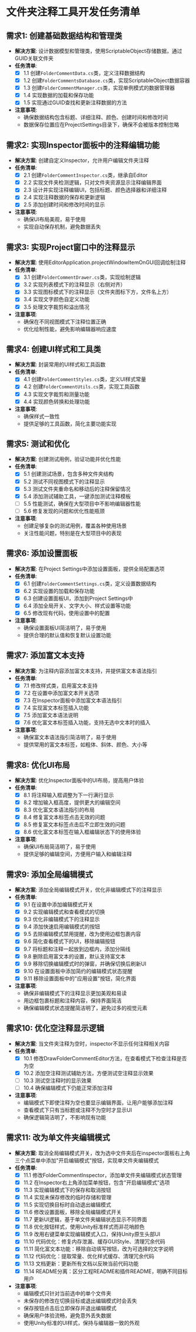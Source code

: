 # 文件夹注释工具开发任务清单

## 需求1: 创建基础数据结构和管理类
- **解决方案**: 设计数据模型和管理类，使用ScriptableObject存储数据，通过GUID关联文件夹
- **任务清单**:
  - [x] 1.1 创建`FolderCommentData.cs`类，定义注释数据结构
  - [x] 1.2 创建`FolderCommentsDatabase.cs`类，实现ScriptableObject数据容器
  - [x] 1.3 创建`FolderCommentManager.cs`类，实现单例模式的数据管理器
  - [x] 1.4 实现数据的加载和保存功能
  - [x] 1.5 实现通过GUID查找和更新注释数据的方法
- **注意事项**:
  - 确保数据结构包含标题、详细注释、颜色、创建时间和修改时间
  - 数据保存位置应在ProjectSettings目录下，确保不会被版本控制忽略

## 需求2: 实现Inspector面板中的注释编辑功能
- **解决方案**: 创建自定义Inspector，允许用户编辑文件夹注释
- **任务清单**:
  - [x] 2.1 创建`FolderCommentInspector.cs`类，继承自Editor
  - [x] 2.2 实现文件夹检测逻辑，只对文件夹资源显示注释编辑界面
  - [x] 2.3 设计并实现注释编辑UI，包括标题、颜色选择器和详细注释
  - [x] 2.4 实现注释数据的保存和更新逻辑
  - [x] 2.5 添加创建时间和修改时间的显示
- **注意事项**:
  - 确保UI布局美观，易于使用
  - 实现自动保存机制，避免数据丢失

## 需求3: 实现Project窗口中的注释显示
- **解决方案**: 使用EditorApplication.projectWindowItemOnGUI回调绘制注释
- **任务清单**:
  - [x] 3.1 创建`FolderCommentDrawer.cs`类，实现绘制逻辑
  - [x] 3.2 实现列表模式下的注释显示（右侧对齐）
  - [x] 3.3 实现图标模式下的注释显示（文件夹图标下方，文件名上方）
  - [x] 3.4 实现文字颜色自定义功能
  - [x] 3.5 处理文字裁剪和溢出情况
- **注意事项**:
  - 确保在不同视图模式下注释位置正确
  - 优化绘制性能，避免影响编辑器响应速度

## 需求4: 创建UI样式和工具类
- **解决方案**: 封装常用的UI样式和工具函数
- **任务清单**:
  - [x] 4.1 创建`FolderCommentStyles.cs`类，定义UI样式常量
  - [x] 4.2 创建`FolderCommentUtils.cs`类，实现工具函数
  - [x] 4.3 实现文字裁剪和测量功能
  - [x] 4.4 实现颜色转换和处理功能
- **注意事项**:
  - 确保样式一致性
  - 提供足够的工具函数，简化主要功能实现

## 需求5: 测试和优化
- **解决方案**: 创建测试用例，验证功能并优化性能
- **任务清单**:
  - [x] 5.1 创建测试场景，包含多种文件夹结构
  - [x] 5.2 测试不同视图模式下的注释显示
  - [x] 5.3 测试文件夹重命名和移动后的注释保留情况
  - [x] 5.4 添加测试辅助工具，一键添加测试注释模板
  - [ ] 5.5 性能测试，确保在大型项目中不影响编辑器性能
  - [ ] 5.6 修复发现的问题和优化性能瓶颈
- **注意事项**:
  - 创建足够复杂的测试用例，覆盖各种使用场景
  - 关注性能问题，特别是在大型项目中的表现

## 需求6: 添加设置面板
- **解决方案**: 在Project Settings中添加设置面板，提供全局配置选项
- **任务清单**:
  - [x] 6.1 创建`FolderCommentSettings.cs`类，定义设置数据结构
  - [x] 6.2 实现设置的加载和保存功能
  - [x] 6.3 创建设置面板UI，添加到Project Settings中
  - [x] 6.4 添加全局开关、文字大小、样式设置等功能
  - [x] 6.5 修改现有代码，使用设置中的配置
- **注意事项**:
  - 确保设置面板UI简洁明了，易于使用
  - 提供合理的默认值和恢复默认设置功能

## 需求7: 添加富文本支持
- **解决方案**: 为注释内容添加富文本支持，并提供富文本语法指引
- **任务清单**:
  - [x] 7.1 修改样式类，启用富文本支持
  - [x] 7.2 在设置中添加富文本开关选项
  - [x] 7.3 在Inspector面板中添加富文本语法指引
  - [x] 7.4 实现富文本标签插入功能
  - [x] 7.5 添加富文本语法说明
  - [x] 7.6 优化富文本标签插入功能，支持无选中文本时的插入
- **注意事项**:
  - 确保富文本语法指引简洁明了，易于使用
  - 提供常用的富文本标签，如粗体、斜体、颜色、大小等

## 需求8: 优化UI布局
- **解决方案**: 优化Inspector面板中的UI布局，提高用户体验
- **任务清单**:
  - [x] 8.1 将注释输入框调整为下一行满行显示
  - [x] 8.2 增加输入框高度，提供更大的编辑空间
  - [x] 8.3 优化富文本语法指引的布局
  - [x] 8.4 修复富文本标签点击无效的问题
  - [x] 8.5 修复富文本标签点击后不立即生效的问题
  - [x] 8.6 优化富文本标签在输入框编辑状态下的使用体验
- **注意事项**:
  - 确保UI布局简洁明了，易于使用
  - 提供足够的编辑空间，方便用户输入和编辑注释

## 需求9: 添加全局编辑模式
- **解决方案**: 添加全局编辑模式开关，优化非编辑模式下的注释显示
- **任务清单**:
  - [x] 9.1 在设置中添加编辑模式开关
  - [x] 9.2 实现编辑模式和查看模式的切换
  - [x] 9.3 优化非编辑模式下的注释显示
  - [x] 9.4 添加快速启用编辑模式的按钮
  - [x] 9.5 去除编辑模式禁用提醒，改为使用边框包裹内容
  - [x] 9.6 简化查看模式下的UI，移除编辑按钮
  - [x] 9.7 将标题和注释一起放到边框内，添加分隔线
  - [x] 9.8 删除启用富文本的设置，默认支持富文本
  - [x] 9.9 移除切换编辑模式时的弹窗，并确保切换后刷新UI
  - [x] 9.10 在设置面板中添加简约的编辑模式状态提醒
  - [x] 9.11 移除设置面板中的"应用设置"按钮，简化界面
- **注意事项**:
  - 确保非编辑模式下的注释显示更加美观和易读
  - 用边框包裹标题和注释内容，保持界面简洁
  - 确保编辑模式状态提醒简洁明了，避免过多的视觉元素

## 需求10: 优化空注释显示逻辑
- **解决方案**: 当文件夹注释为空时，inspector不显示任何注释相关内容
- **任务清单**:
  - [x] 10.1 修改DrawFolderCommentEditor方法，在查看模式下检查注释是否为空
  - [x] 10.2 添加空注释测试辅助方法，方便测试空注释显示效果
  - [ ] 10.3 测试空注释时的显示效果
  - [ ] 10.4 确保编辑模式下仍能正常添加注释
- **注意事项**:
  - 编辑模式下即使注释为空也要显示编辑界面，让用户能够添加注释
  - 查看模式下只有当标题或注释不为空时才显示UI
  - 确保逻辑简洁明了，不影响现有功能

## 需求11: 改为单文件夹编辑模式
- **解决方案**: 取消全局编辑模式开关，改为选中文件夹后在inspector面板右上角三个点菜单中添加"开启编辑模式"按钮，实现单文件夹编辑模式
- **任务清单**:
  - [x] 11.1 修改FolderCommentInspector，添加单文件夹编辑模式状态管理
  - [x] 11.2 在Inspector右上角添加菜单按钮，包含"开启编辑模式"选项
  - [x] 11.3 实现编辑模式下的保存和取消按钮
  - [x] 11.4 实现未保存修改的临时存储和管理
  - [x] 11.5 实现切换目标时自动退出编辑模式
  - [x] 11.6 修改设置面板，移除全局编辑模式开关
  - [x] 11.7 更新UI逻辑，基于单文件夹编辑状态显示不同界面
  - [x] 11.8 优化按钮样式，使用Unity标准样式而非花哨颜色
  - [x] 11.9 改用右键菜单实现编辑模式入口，保持Unity原生头部UI
  - [x] 11.10 代码优化：修复内存泄漏、缓存GUIStyle、清理冗余代码
  - [x] 11.11 简化富文本功能：移除自动填写按钮，改为可选择的文字说明
  - [x] 11.12 代码优化：提取常量、优化样式缓存、清理冗余代码
  - [x] 11.13 文档更新：更新所有文档以反映当前代码功能
  - [x] 11.14 README分离：区分工程README和插件README，明确不同目标用户
- **注意事项**:
  - 编辑模式只针对当前选中的单个文件夹
  - 未保存的修改在切换目标或退出编辑模式时会丢失
  - 保存按钮点击后立即保存并退出编辑模式
  - 确保用户体验流畅，避免意外丢失数据
  - 使用Unity标准的UI样式，保持与编辑器一致的外观
